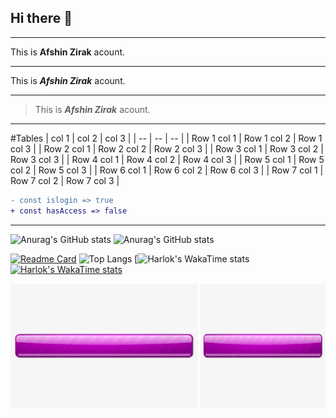 ## Hi there 👋
---
This is __Afshin Zirak__ acount.

---

This is ___Afshin Zirak___ acount.

---

> This is ___Afshin Zirak___ acount.

---
#Tables
| col 1 | col 2 | col 3 |
| -- | -- | -- |
| Row 1 col 1 | Row 1 col 2 | Row 1 col 3 |
| Row 2 col 1 | Row 2 col 2 | Row 2 col 3 |
| Row 3 col 1 | Row 3 col 2 | Row 3 col 3 |
| Row 4 col 1 | Row 4 col 2 | Row 4 col 3 |
| Row 5 col 1 | Row 5 col 2 | Row 5 col 3 |
| Row 6 col 1 | Row 6 col 2 | Row 6 col 3 |
| Row 7 col 1 | Row 7 col 2 | Row 7 col 3 |


```diff
- const islogin => true
+ const hasAccess => false
```



---
![Anurag's GitHub stats](https://github-readme-stats.vercel.app/api?username=AfshinZirak01&show_icons=true&theme=synthwave)
![Anurag's GitHub stats](https://github-readme-stats.vercel.app/api?username=AfshinZirak01&show_icons=true)

[![Readme Card](https://github-readme-stats.vercel.app/api/pin/?username=AfshinZirak01&repo=result)](https://github.com/AfshinZirak01/result)
![Top Langs](https://github-readme-stats.vercel.app/api/top-langs/?username=AfshinZirak01&hide_progress=true)
[![Harlok's WakaTime stats](https://github-readme-stats.vercel.app/api/wakatime?username=AfshinZirak01)
[![Harlok's WakaTime stats](https://github-readme-stats.vercel.app/api/wakatime?username=AfshinZirak01)](https://github.com/AfshinZirak01/github-readme-stats)




<img width='300px' height='200px' src='https://github.com/AfshinZirak01/result/blob/master/118-1183849_striped-bar-png-transparent-png.png?raw=true'>

<img width='200px' height='200px' src='https://github.com/AfshinZirak01/result/blob/master/118-1183849_striped-bar-png-transparent-png.png?raw=true'>




















